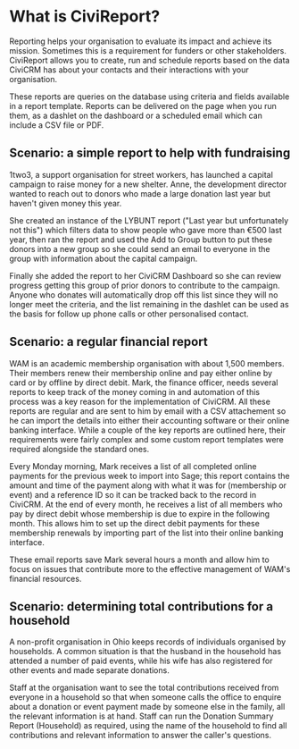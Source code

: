 # What is CiviReport?

Reporting helps your organisation to evaluate its impact and achieve its
mission. Sometimes this is a requirement for funders or other
stakeholders. CiviReport allows you to create, run and schedule reports
based on the data CiviCRM has about your contacts and their interactions
with your organisation.

These reports are queries on the database using criteria and fields
available in a report template. Reports can be delivered on the page
when you run them, as a dashlet on the dashboard or a scheduled email
which can include a CSV file or PDF.

## Scenario: a simple report to help with fundraising

1two3, a support organisation for street workers, has launched a capital
campaign to raise money for a new shelter. Anne, the development
director wanted to reach out to donors who made a large donation last
year but haven't given money this year.

She created an instance of the LYBUNT report ("Last year
but unfortunately not this") which filters data to show people who gave
more than €500 last year, then ran the report and used the Add to Group
button to put these donors into a new group so she could send an email
to everyone in the group with information about the capital campaign.

Finally she added the report to her CiviCRM Dashboard so she can review
progress getting this group of prior donors to contribute to the
campaign. Anyone who donates will automatically drop off this list since
they will no longer meet the criteria, and the list remaining in the
dashlet can be used as the basis for follow up phone calls or
other personalised contact.

## Scenario: a regular financial report

WAM is an academic membership organisation with about 1,500 members.
Their members renew their membership online and pay either online by
card or by offline by direct debit. Mark, the finance officer, needs
several reports to keep track of the money coming in and automation of
this process was a key reason for the implementation of CiviCRM. All
these reports are regular and are sent to him by email with a CSV
attachement so he can import the details into either their accounting
software or their online banking interface. While a couple of the key
reports are outlined here, their requirements were fairly complex and
some custom report templates were required alongside the standard ones.

Every Monday morning, Mark receives a list of all completed online
payments for the previous week to import into Sage; this report contains
the amount and time of the payment along with what it was for
(membership or event) and a reference ID so it can be tracked back to
the record in CiviCRM. At the end of every month, he receives a list of
all members who pay by direct debit whose membership is due to expire in
the following month. This allows him to set up the direct debit payments
for these membership renewals by importing part of the list into their
online banking interface.

These email reports save Mark several hours a month and allow him to
focus on issues that contribute more to the effective management of
WAM's financial resources.

## Scenario: determining total contributions for a household

A non-profit organisation in Ohio keeps records of individuals organised
by households. A common situation is that the husband in the household
has attended a number of paid events, while his wife has also registered
for other events and made separate donations.

Staff at the organisation want to see the total contributions received
from everyone in a household so that when someone calls the office to
enquire about a donation or event payment made by someone else in the
family, all the relevant information is at hand. Staff can run the
Donation Summary Report (Household) as required, using the name of the
household to find all contributions and relevant information to answer
the caller's questions.


